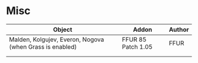 # Misc
| Object                                                   | Addon                    | Author |
|----------------------------------------------------------|--------------------------|--------|
| Malden, Kolgujev, Everon, Nogova (when Grass is enabled) | FFUR 85 Patch 1.05       | FFUR   |
|                                                          |                          |        |
|                                                          |                          |        |
